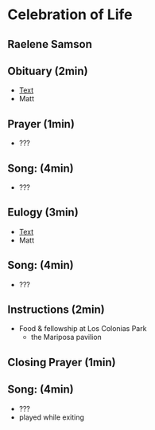 # Celebration of Life
## Raelene Samson


## Obituary (2min)

* [Text](obituary.md)
* Matt


## Prayer (1min)

* ???


## Song: (4min)

* ???


## Eulogy (3min)

* [Text](eulogy.md)
* Matt


## Song: (4min)

* ???


## Instructions (2min)

* Food & fellowship at Los Colonias Park
  * the Mariposa pavilion


## Closing Prayer (1min)


## Song: (4min)

* ???
* played while exiting

